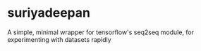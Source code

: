 # suriyadeepan
A simple, minimal wrapper for tensorflow's seq2seq module, for experimenting with datasets rapidly
